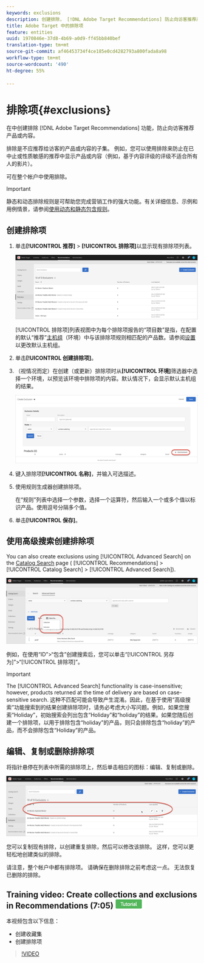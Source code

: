 ```yaml
---
keywords: exclusions
description: 创建排除， [!DNL Adobe Target Recommendations] 防止向访客推荐产品或内容。
title: Adobe Target 中的排除项
feature: entities
uuid: 1970846e-37d8-4b69-a0d9-ff45bb840bef
translation-type: tm+mt
source-git-commit: af46453734f4ce185e0cd4282793a800fada8a98
workflow-type: tm+mt
source-wordcount: '490'
ht-degree: 55%

---
```



# 排除项{#exclusions}

在中创建排除 [!DNL Adobe Target Recommendations] 功能，防止向访客推荐产品或内容。

排除是不应推荐给访客的产品或内容的子集。 例如，您可以使用排除来防止在已中止或性质敏感的推荐中显示产品或内容（例如，基于内容评级的评级不适合所有人的影片）。

可在整个帐户中使用排除。

>[!IMPORTANT]
>
>静态和动态排除规则是可帮助您完成营销工作的强大功能。有关详细信息、示例和用例情景，请参阅[使用动态和静态包含规则](../../c-recommendations/c-algorithms/use-dynamic-and-static-inclusion-rules.md#concept_4CB5C0FA705D4E449BD0B37B3D987F9F)。

## 创建排除项

1. 单击&#x200B;**[!UICONTROL 推荐]** > **[!UICONTROL 排除项]**&#x200B;以显示现有排除项列表。

   ![](assets/exclusions_list.png)

   [!UICONTROL 排除项]列表视图中为每个排除项报告的“项目数”是指，在配置的默认“推荐”[主机组](/help/administrating-target/hosts.md)（环境）中与该排除项规则相匹配的产品数。请参阅[设置](../../c-recommendations/plan-implement.md#concept_C1E1E2351413468692D6C21145EF0B84)以更改默认主机组。

1. 单击&#x200B;**[!UICONTROL 创建排除项]**。

1. （视情况而定）在创建（或更新）排除项时从&#x200B;**[!UICONTROL 环境]**&#x200B;筛选器中选择一个环境，以预览该环境中排除项的内容。默认情况下，会显示默认主机组的结果。

   ![创建排除项](/help/c-recommendations/c-products/assets/CreateExclusion.png)

1. 键入排除项&#x200B;**[!UICONTROL 名称]**，并输入可选描述。

1. 使用规则生成器创建排除项。

   在“规则”列表中选择一个参数，选择一个运算符，然后输入一个或多个值以标识产品。使用逗号分隔多个值。

1. 单击&#x200B;**[!UICONTROL 保存]**。

## 使用高级搜索创建排除项

You can also create exclusions using [!UICONTROL Advanced Search] on the [Catalog Search](/help/c-recommendations/c-products/catalog-search.md#save-as) page ( [!UICONTROL Recommendations] > [!UICONTROL Catalog Search] > [!UICONTROL Advanced Search]).

![另存为对话框](/help/c-recommendations/c-products/assets/save-as.png)

例如，在使用“ID”>“包含”创建搜索后，您可以单击“[!UICONTROL 另存为]”>“[!UICONTROL 排除项]”。

>[!IMPORTANT]
>
>The [!UICONTROL Advanced Search] functionality is case-insensitive; however, products returned at the time of delivery are based on case-sensitive search. 这种不匹配可能会导致产生混淆。因此，在基于使用“高级搜索”功能搜索到的结果创建排除项时，请务必考虑大小写问题。例如，如果您搜索“Holiday”，初始搜索会列出包含“Holiday”和“holiday”的结果。如果您随后创建一个排除项，以用于排除包含“holiday”的产品，则只会排除包含“holiday”的产品，而不会排除包含“Holiday”的产品。

## 编辑、复制或删除排除项

将指针悬停在列表中所需的排除项上，然后单击相应的图标：编辑、复制或删除。

![排除项的悬停图标](/help/c-recommendations/c-products/assets/hover-exclusions.png)

您可以复制现有排除，以创建重复排除，然后可以修改该排除。 这样，您可以更轻松地创建类似的排除。

请注意，整个帐户中都有排除项。 请确保在删除排除之前考虑这一点。 无法恢复已删除的排除。

## Training video: Create collections and exclusions in Recommendations (7:05) ![Tutorial badge](/help/assets/tutorial.png)

本视频包含以下信息：

* 创建收藏集
* 创建排除项

>[!VIDEO](https://video.tv.adobe.com/v/27689)